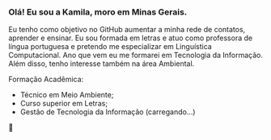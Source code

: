 ### Olá! Eu sou a Kamila, moro em Minas Gerais.

Eu tenho como objetivo no GitHub aumentar a minha rede de contatos, aprender e ensinar. 
Eu sou formada em letras e atuo como professora de língua portuguesa e pretendo me especializar em Linguística Computacional.
Ano que vem eu me formarei em Tecnologia da Informação. Além disso, tenho interesse também na área Ambiental.

Formação Acadêmica:

- Técnico em Meio Ambiente;
- Curso superior em Letras;
- Gestão de Tecnologia da Informação (carregando...)

👋





